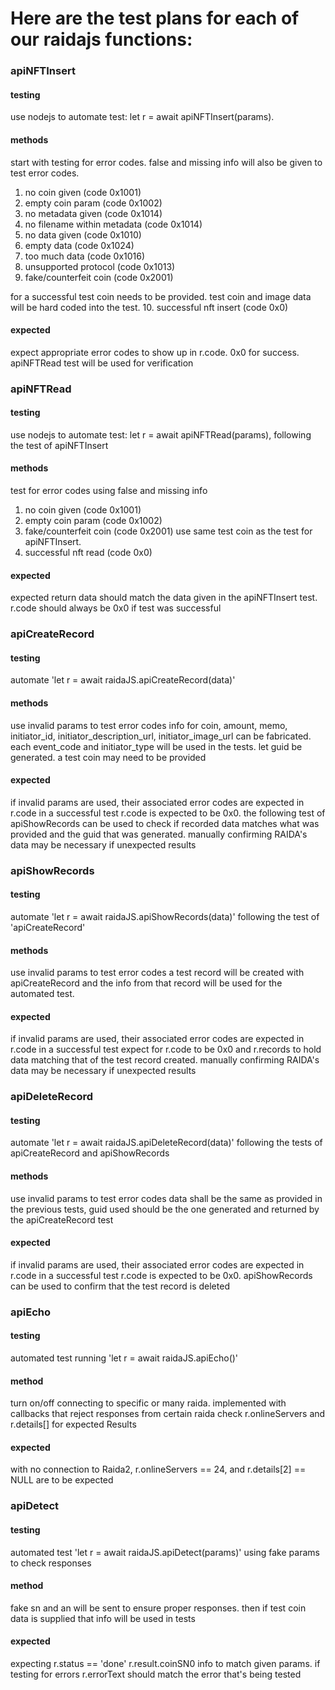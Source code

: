 # Here are the test plans for each of our raidajs functions:


### apiNFTInsert
#### testing
use nodejs to automate test: let r = await apiNFTInsert(params).
#### methods
start with testing for error codes. false and missing info will also be given to test error codes.
1. no coin given (code 0x1001)
2. empty coin param (code 0x1002)
3. no metadata given (code 0x1014)
4. no filename within metadata (code 0x1014)
5. no data given (code 0x1010)
6. empty data (code 0x1024)
7. too much data (code 0x1016)
8. unsupported protocol (code 0x1013)
9. fake/counterfeit coin (code 0x2001)

for a successful test coin needs to be provided. test coin and image data will be hard coded into the test.
10. successful nft insert (code 0x0)
#### expected
expect appropriate error codes to show up in r.code. 0x0 for success. apiNFTRead test will be used for verification

### apiNFTRead
#### testing
use nodejs to automate test: let r = await apiNFTRead(params), following the test of apiNFTInsert
#### methods
test for error codes using false and missing info
1. no coin given (code 0x1001)
2. empty coin param (code 0x1002)
3. fake/counterfeit coin (code 0x2001)
use same test coin as the test for apiNFTInsert.
4. successful nft read (code 0x0)
#### expected
expected return data should match the data given in the apiNFTInsert test. r.code should always be 0x0 if test was successful





### apiCreateRecord
#### testing
automate 'let r = await raidaJS.apiCreateRecord(data)'
#### methods
use invalid params to test error codes
info for coin, amount, memo, initiator_id, initiator_description_url, initiator_image_url can be fabricated. each event_code and initiator_type will be used in the tests. let guid be generated. a test coin may need to be provided
#### expected
if invalid params are used, their associated error codes are expected in r.code
in a successful test r.code is expected to be 0x0. the following test of apiShowRecords can be used to check if recorded data matches what was provided and the guid that was generated. manually confirming RAIDA's data may be necessary if unexpected results


### apiShowRecords
#### testing
automate 'let r = await raidaJS.apiShowRecords(data)' following the test of 'apiCreateRecord'
#### methods
use invalid params to test error codes
a test record will be created with apiCreateRecord and the info from that record will be used for the automated test.
#### expected
if invalid params are used, their associated error codes are expected in r.code
in a successful test expect for r.code to be 0x0 and r.records to hold data matching that of the test record created. manually confirming RAIDA's data may be necessary if unexpected results


### apiDeleteRecord
#### testing
automate 'let r = await raidaJS.apiDeleteRecord(data)' following the tests of apiCreateRecord and apiShowRecords
#### methods
use invalid params to test error codes
data shall be the same as provided in the previous tests, guid used should be the one generated and returned by the apiCreateRecord test
#### expected
if invalid params are used, their associated error codes are expected in r.code
in a successful test r.code is expected to be 0x0. apiShowRecords can be used to confirm that the test record is deleted






### apiEcho
#### testing
automated test running 'let r = await raidaJS.apiEcho()'
#### method
turn on/off connecting to specific or many raida. implemented with callbacks that reject responses from certain raida
check r.onlineServers and r.details[] for expected Results
#### expected
with no connection to Raida2, r.onlineServers == 24, and r.details[2] == NULL
are to be expected



### apiDetect
#### testing
automated test 'let r = await raidaJS.apiDetect(params)' using fake params to check responses
#### method
fake sn and an will be sent to ensure proper responses. then if test coin data is supplied that info will be used in tests
#### expected
expecting r.status == 'done' r.result.coinSN0 info to match given params. if testing for errors r.errorText should match the error that's being tested

